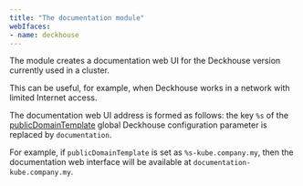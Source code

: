 ```yaml
---
title: "The documentation module"
webIfaces:
- name: deckhouse
---
```


The module creates a documentation web UI for the Deckhouse version currently used in a cluster.

This can be useful, for example, when Deckhouse works in a network with limited Internet access.

The documentation web UI address is formed as follows: the key `%s` of the [publicDomainTemplate](../../deckhouse-configure-global.html#parameters-modules-publicdomaintemplate) global Deckhouse configuration parameter is replaced by `documentation`.

For example, if `publicDomainTemplate` is set as `%s-kube.company.my`, then the documentation web interface will be available at `documentation-kube.company.my`.

